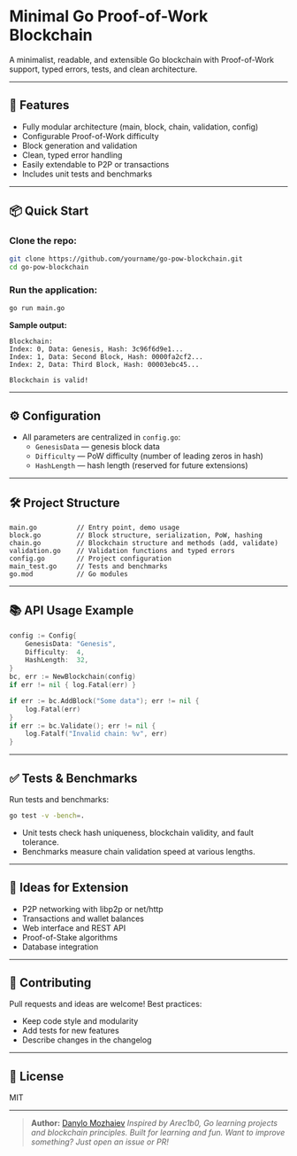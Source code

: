 # Minimal Go Proof-of-Work Blockchain

A minimalist, readable, and extensible Go blockchain with Proof-of-Work support, typed errors, tests, and clean architecture.

---

## 🚀 Features

- Fully modular architecture (main, block, chain, validation, config)
- Configurable Proof-of-Work difficulty
- Block generation and validation
- Clean, typed error handling
- Easily extendable to P2P or transactions
- Includes unit tests and benchmarks

---

## 📦 Quick Start

### Clone the repo:

```sh
git clone https://github.com/yourname/go-pow-blockchain.git
cd go-pow-blockchain
```

### Run the application:

```sh
go run main.go
```

**Sample output:**

```
Blockchain:
Index: 0, Data: Genesis, Hash: 3c96f6d9e1...
Index: 1, Data: Second Block, Hash: 0000fa2cf2...
Index: 2, Data: Third Block, Hash: 00003ebc45...

Blockchain is valid!
```

---

## ⚙️ Configuration

- All parameters are centralized in `config.go`:
  - `GenesisData` — genesis block data
  - `Difficulty` — PoW difficulty (number of leading zeros in hash)
  - `HashLength` — hash length (reserved for future extensions)

---

## 🛠️ Project Structure

```
main.go          // Entry point, demo usage
block.go         // Block structure, serialization, PoW, hashing
chain.go         // Blockchain structure and methods (add, validate)
validation.go    // Validation functions and typed errors
config.go        // Project configuration
main_test.go     // Tests and benchmarks
go.mod           // Go modules
```

---

## 📚 API Usage Example

```go
config := Config{
    GenesisData: "Genesis",
    Difficulty:  4,
    HashLength:  32,
}
bc, err := NewBlockchain(config)
if err != nil { log.Fatal(err) }

if err := bc.AddBlock("Some data"); err != nil {
    log.Fatal(err)
}
if err := bc.Validate(); err != nil {
    log.Fatalf("Invalid chain: %v", err)
}
```

---

## ✅ Tests & Benchmarks

Run tests and benchmarks:

```sh
go test -v -bench=.
```

- Unit tests check hash uniqueness, blockchain validity, and fault tolerance.
- Benchmarks measure chain validation speed at various lengths.

---

## 🧩 Ideas for Extension

- P2P networking with libp2p or net/http
- Transactions and wallet balances
- Web interface and REST API
- Proof-of-Stake algorithms
- Database integration

---

## 🤝 Contributing

Pull requests and ideas are welcome! Best practices:

- Keep code style and modularity
- Add tests for new features
- Describe changes in the changelog

---

## 📜 License

MIT

---

> **Author:** [Danylo Mozhaiev](https://github.com/yourname)
> *Inspired by Arec1b0, Go learning projects and blockchain principles.*
> *Built for learning and fun. Want to improve something? Just open an issue or PR!*


